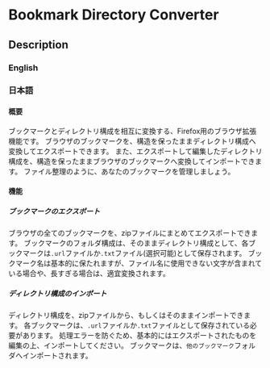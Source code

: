 # Bookmark Directory Converter

## Description

### English

### 日本語

#### 概要

ブックマークとディレクトリ構成を相互に変換する、Firefox用のブラウザ拡張機能です。
ブラウザのブックマークを、構造を保ったままディレクトリ構成へ変換してエクスポートできます。
また、エクスポートして編集したディレクトリ構成を、構造を保ったままブラウザのブックマークへ変換してインポートできます。
ファイル整理のように、あなたのブックマークを管理しましょう。

#### 機能

##### ブックマークのエクスポート

ブラウザの全てのブックマークを、zipファイルにまとめてエクスポートできます。
ブックマークのフォルダ構成は、そのままディレクトリ構成として、各ブックマークは`.url`ファイルか`.txt`ファイル(選択可能)として保存されます。
ブックマーク名は基本的に保たれますが、ファイル名に使用できない文字が含まれている場合や、長すぎる場合は、適宜変換されます。

##### ディレクトリ構成のインポート

ディレクトリ構成を、zipファイルから、もしくはそのままインポートできます。
各ブックマークは、`.url`ファイルか`.txt`ファイルとして保存されている必要があります。
処理エラーを防ぐため、基本的にはエクスポートされたものを編集の上、インポートしてください。
ブックマークは、`他のブックマーク`フォルダへインポートされます。
